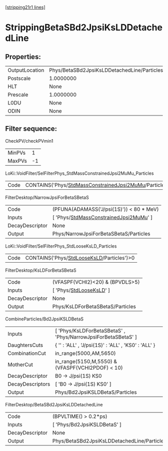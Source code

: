 [[stripping21r1 lines]](./stripping21r1-index)

# StrippingBetaSBd2JpsiKsLDDetachedLine

## Properties:

|                |                                             |
|----------------|---------------------------------------------|
| OutputLocation | Phys/BetaSBd2JpsiKsLDDetachedLine/Particles |
| Postscale      | 1.0000000                                   |
| HLT            | None                                        |
| Prescale       | 1.0000000                                   |
| L0DU           | None                                        |
| ODIN           | None                                        |

## Filter sequence:

CheckPV/checkPVmin1

|        |     |
|--------|-----|
| MinPVs | 1   |
| MaxPVs | -1  |

LoKi::VoidFilter/SelFilterPhys_StdMassConstrainedJpsi2MuMu_Particles

|      |                                                                                                                          |
|------|--------------------------------------------------------------------------------------------------------------------------|
| Code | CONTAINS('Phys/[StdMassConstrainedJpsi2MuMu](./stripping21r1-commonparticles-stdmassconstrainedjpsi2mumu)/Particles')\>0 |

FilterDesktop/NarrowJpsiForBetaSBetaS

|                 |                                                                                                         |
|-----------------|---------------------------------------------------------------------------------------------------------|
| Code            | (PFUNA(ADAMASS('J/psi(1S)')) \< 80 \* MeV)                                                              |
| Inputs          | [ 'Phys/[StdMassConstrainedJpsi2MuMu](./stripping21r1-commonparticles-stdmassconstrainedjpsi2mumu)' ] |
| DecayDescriptor | None                                                                                                    |
| Output          | Phys/NarrowJpsiForBetaSBetaS/Particles                                                                  |

LoKi::VoidFilter/SelFilterPhys_StdLooseKsLD_Particles

|      |                                                                                            |
|------|--------------------------------------------------------------------------------------------|
| Code | CONTAINS('Phys/[StdLooseKsLD](./stripping21r1-commonparticles-stdlooseksld)/Particles')\>0 |

FilterDesktop/KsLDForBetaSBetaS

|                 |                                                                           |
|-----------------|---------------------------------------------------------------------------|
| Code            | (VFASPF(VCHI2)\<20) & (BPVDLS\>5)                                         |
| Inputs          | [ 'Phys/[StdLooseKsLD](./stripping21r1-commonparticles-stdlooseksld)' ] |
| DecayDescriptor | None                                                                      |
| Output          | Phys/KsLDForBetaSBetaS/Particles                                          |

CombineParticles/Bd2JpsiKSLDBetaS

|                  |                                                                 |
|------------------|-----------------------------------------------------------------|
| Inputs           | [ 'Phys/KsLDForBetaSBetaS' , 'Phys/NarrowJpsiForBetaSBetaS' ] |
| DaughtersCuts    | { '' : 'ALL' , 'J/psi(1S)' : 'ALL' , 'KS0' : 'ALL' }            |
| CombinationCut   | in_range(5000,AM,5650)                                          |
| MotherCut        | in_range(5150,M,5550) & (VFASPF(VCHI2PDOF) \< 10)               |
| DecayDescriptor  | B0 -\> J/psi(1S) KS0                                            |
| DecayDescriptors | [ 'B0 -\> J/psi(1S) KS0' ]                                    |
| Output           | Phys/Bd2JpsiKSLDBetaS/Particles                                 |

FilterDesktop/BetaSBd2JpsiKsLDDetachedLine

|                 |                                             |
|-----------------|---------------------------------------------|
| Code            | (BPVLTIME() \> 0.2\*ps)                     |
| Inputs          | [ 'Phys/Bd2JpsiKSLDBetaS' ]               |
| DecayDescriptor | None                                        |
| Output          | Phys/BetaSBd2JpsiKsLDDetachedLine/Particles |
